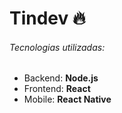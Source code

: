 # Tindev :fire:
###### Tecnologias utilizadas:
* Backend:
__Node.js__
* Frontend:
__React__
* Mobile:
__React Native__

